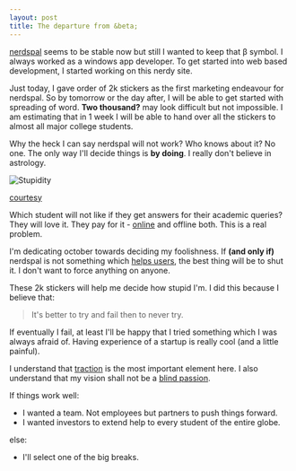 ```yaml
---
layout: post
title: The departure from &beta;
---
```


[nerdspal](https://nerdspal.com/) seems to be stable now but still I wanted to keep that &beta; symbol. I always worked as a windows app developer. To get started into web based development, I started working on this nerdy site. 

Just today, I gave order of 2k stickers as the first marketing endeavour for nerdspal. So by tomorrow or the day after, I will be able to get started with spreading of word. **Two thousand?** may look difficult but not impossible. I am estimating that in 1 week I will be able to hand over all the stickers to almost all major college students.

Why the heck I can say nerdspal will not work? Who knows about it? No one. The only way I'll decide things is **by doing**. I really don't believe in astrology.

![Stupidity](http://i2.wp.com/69.195.124.219/~irkitate/wp-content/uploads/2013/07/3odlv6-300x298.jpg?resize=200%2C198)

[courtesy](http://www.irkitated.com/2013/07/horoscopes-are-bullshit.html)

Which student will not like if they get answers for their academic queries? They will love it. They pay for it - [online](https://www.chegg.com/homework-help/questions-and-answers) and offline both. This is a real problem.

I'm dedicating october towards deciding my foolishness. If **(and only if)** nerdspal is not something which [helps users](http://startupclass.samaltman.com/courses/lec07/), the best thing will be to shut it. I don't want to force anything on anyone.

These 2k stickers will help me decide how stupid I'm. I did this because I believe that:

> It's better to try and fail then to never try.

If eventually I fail, at least I'll be happy that I tried something which I was always afraid of. Having experience of a startup is really cool (and a little painful).

I understand that [traction](https://www.quora.com/Startup-Traction/How-do-social-sites-e-g-Hunch-Foursquare-Reddit-Digg-go-from-1-to-1000K-users) is the most important element here. I also understand that my vision shall not be a [blind passion](http://www.examiner.com/article/how-blind-passion-can-lead-you-straight-off-the-cliff).

If things work well:

 - I wanted a team. Not employees but partners to push things forward.
 - I wanted investors to extend help to every student of the entire globe.

else:

 - I'll select one of the big breaks.
